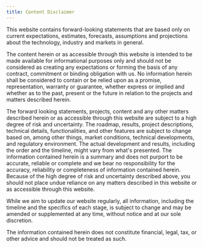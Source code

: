 ```yaml
---
title: Content Disclaimer
---
```

This website contains forward-looking statements that are based only on current expectations, estimates, forecasts, assumptions and projections about the technology, industry and markets in general. 

The content herein or as accessible through this website is intended to be made available for informational purposes only and should not be considered as creating any expectations or forming the basis of any contract, commitment or binding obligation with us. No information herein shall be considered to contain or be relied upon as a promise, representation, warranty or guarantee, whether express or implied and whether as to the past, present or the future in relation to the projects and matters described herein. 

The forward looking statements, projects, content and any other matters described herein or as accessible through this website are subject to a high degree of risk and uncertainty. The roadmap, results, project descriptions, technical details, functionalities, and other features are subject to change based on, among other things, market conditions, technical developments, and regulatory environment. The actual development and results, including the order and the timeline, might vary from what's presented. The information contained herein is a summary and does not purport to be accurate, reliable or complete and we bear no responsibility for the accuracy, reliability or completeness of information contained herein. Because of the high degree of risk and uncertainty described above, you should not place undue reliance on any matters described in this website or as accessible through this website.

While we aim to update our website regularly, all information, including the timeline and the specifics of each stage, is subject to change and may be amended or supplemented at any time, without notice and at our sole discretion. 

The information contained herein does not constitute financial, legal, tax, or other advice and should not be treated as such.